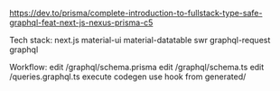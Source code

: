 https://dev.to/prisma/complete-introduction-to-fullstack-type-safe-graphql-feat-next-js-nexus-prisma-c5

Tech stack:
next.js
material-ui
material-datatable
swr
graphql-request
graphql

Workflow:
edit /graphql/schema.prisma
edit /graphql/schema.ts
edit /queries.graphql.ts
execute codegen
use hook from generated/
